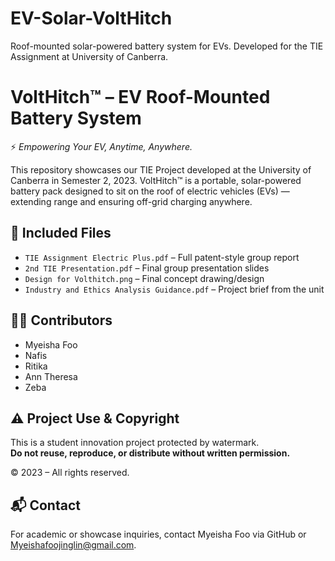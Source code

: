 # EV-Solar-VoltHitch
Roof-mounted solar-powered battery system for EVs. Developed for the TIE Assignment at University of Canberra.
# VoltHitch™ – EV Roof-Mounted Battery System

⚡ *Empowering Your EV, Anytime, Anywhere.*

This repository showcases our TIE Project developed at the University of Canberra in Semester 2, 2023. VoltHitch™ is a portable, solar-powered battery pack designed to sit on the roof of electric vehicles (EVs) — extending range and ensuring off-grid charging anywhere.

## 📁 Included Files

- `TIE Assignment Electric Plus.pdf` – Full patent-style group report  
- `2nd TIE Presentation.pdf` – Final group presentation slides  
- `Design for Volthitch.png` – Final concept drawing/design  
- `Industry and Ethics Analysis Guidance.pdf` – Project brief from the unit

## 👩‍💻 Contributors
- Myeisha Foo 
- Nafis 
- Ritika 
- Ann Theresa 
- Zeba 

## ⚠️ Project Use & Copyright
This is a student innovation project protected by watermark.  
**Do not reuse, reproduce, or distribute without written permission.**

© 2023 – All rights reserved.

## 📬 Contact
For academic or showcase inquiries, contact Myeisha Foo via GitHub or Myeishafoojinglin@gmail.com.
